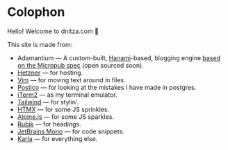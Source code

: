 # Colophon

Hello! Welcome to dnitza.com 👋



This site is made from:

- Adamantium — A custom-built, [Hanami](https://github.com/hanami/hanami)-based, blogging engine [based on the Micropub spec](https://www.w3.org/TR/micropub/) (open sourced soon).
- [Hetzner](https://www.hetzner.com) — for hosting.
- [Vim](https://www.vim.org) — for moving text around in files.
- [Postico](https://eggerapps.at/postico) — for looking at the mistakes I have made in postgres.
- [iTerm2](http://iterm2.com/) — as my terminal emulator.
- [Tailwind](https://tailwindcss.com) — for stylin'.
- [HTMX](http://htmx.org/) — for some JS sprinkles.
- [Alpine.js](https://alpinejs.dev) — for some JS sparkles.
- [Rubik](https://fonts.google.com/specimen/Rubik) — for headings.
- [JetBrains Mono](https://www.jetbrains.com/lp/mono/) — for code snippets.
- [Karla](https://fonts.google.com/specimen/Karla?query=KARLA) — for everything else.

